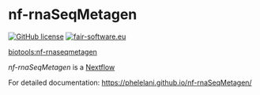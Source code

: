 # nf-rnaSeqMetagen
[![GitHub license](https://img.shields.io/github/license/phelelani/nf-rnaSeqCount)](https://github.com/phelelani/nf-rnaSeqCount/blob/master/LICENSE) [![fair-software.eu](https://img.shields.io/badge/fair--software.eu-%E2%97%8F%20%20%E2%97%8F%20%20%E2%97%8F%20%20%E2%97%8F%20%20%E2%97%8B-yellow)](https://fair-software.eu)

[biotools:nf-rnaseqmetagen](https://bio.tools/nf-rnaseqmetagen)

*nf-rnaSeqMetagen* is a [Nextflow](http://nextflow.io/)

For detailed documentation: https://phelelani.github.io/nf-rnaSeqMetagen/


<!-- To use the `nf-rnaSeqMetagen` pipeline, the following dependencies are required: -->
<!--    1. Installed softwares: -->
<!--       - [`Nextflow`](https://www.nextflow.io/) -->
<!--       - [`Singularity`](http://singularity.lbl.gov/) -->
<!--    2. Reference genome, annotation and indexes -->
<!--       - Reference genome (`.fa`/`.fasta`) and genome annotation (`.gtf`) files. -->
<!--       - Reference genome indexes (`bowtie2` & `STAR` - see *1.3.* below on how to generate the indexes). -->
 
<!-- --- -->

<!-- <p align="center"> -->
<!--   <img width="600" src="nf-rnaSeqMetagen.png"> -->
<!-- </p> -->

<!-- ## 1. Obtaining the `nf-rnaSeqMetagen` pipeline and preparing data -->
<!-- First, you need to clone the `nf-rnaSeqMetagen` repository onto you machine. You can either use `git` or `nextflow` (see the two methods below). I recommend using `nextflow` and creating you own `config` file (will explain later) for executing the workflow in the directory of your choosing. The rest of this documentation assumes that you have used `nextflow` to clone this workflow - If your're an expert and have used `git` to clone the workflow - you know what to do :) -->
<!-- ```bash -->
<!-- ## Using nextflow -->
<!-- nextflow pull https://github.com/phelelani/nf-rnaSeqMetagen -->
<!-- ``` -->
<!-- Content of the repository (will be in "$HOME/.nextflow/assets/phelelani/nf-rnaSeqCount"): -->
<!-- ```bash -->
<!-- nf-rnaSeqMetagen -->
<!-- |--containers                       ## Folder for Singularity images and recipes (in case you want to build yourself). All downloaded images go here! -->
<!-- |  |--Singularity.kraken2           ## Singularity recipe file for -->
<!-- |  |--Singularity.multiQC           ## Singularity recipe file for -->
<!-- |  |--Singularity.star              ## Singularity recipe file for -->
<!-- |  |--Singularity.trinity           ## Singularity recipe file for -->
<!-- |  |--Singularity.upset             ## Singularity recipe file for -->
<!-- |--templates                        ## Folder for extra scripts for the pipeline. -->
<!-- |  |--create_matrix.R               ## Script for -->
<!-- |  |--get_taxons.sh                 ## Script for -->
<!-- |--LICENSE                          ## Duh! -->
<!-- |--main.config                      ## User configuration file! All inputs, outputs and options GO HERE!! ONLY file that SHOULD be modified by user! -->
<!-- |--main.nf                          ## Main nf-rnaSeqMetagen nextflow scripts. -->
<!-- |--nextflow.config                  ## Pipeline configuration file! DO NOT EDIT!!! -->
<!-- |--nf-rnaSeqMetagen.png             ## Pipeline flow diagram -->
<!-- |--README.md                        ## Duh! -->
<!-- ``` -->
<!-- To get the `help menu` for the workflow, execute the following from anywherre on your system aftercloning the repository: -->
<!-- ``` -->
<!-- nextflow run nf-rnaSeqMetagen --help -->
<!-- ``` -->
<!-- The command above will give you the following usage information and options for running the `nf-rnaSeqMetagen` workflow: -->
<!-- ``` -->
<!-- ==================================================================================================== -->
<!-- #####################################  nf-rnaSeqMetagen v0.2   ##################################### -->
<!-- ==================================================================================================== -->

<!-- USAGE: -->
<!-- nextflow run nf-rnaSeqMetagen -profile "slurm" --data "/path/to/data" --genome "/path/to/genome.fa" --genes "/path/to/genes.gtf" -->

<!-- HELP: -->
<!-- nextflow run nf-rnaSeqMetagen --help -->

<!-- MANDATORY ARGUEMENTS: -->
<!-- -profile     STRING    Executor to be used. Available options: -->
<!-- 				"standard"          : Local execution (no job scheduler). -->
<!--                 "slurm"             : SLURM scheduler. -->
<!-- --mode       STRING    To specify which step of the workflow you are running (see https://github.com/phelelani/nf-rnaSeqMetagen). -->
<!--                        Available options: -->
<!-- 				"prep.Containers"   : For downloading Singularity containers used in this workflow. -->
<!--                 "prep.STARIndex"    : For indexing your reference genome using STAR. -->
<!--                 "prep.BowtieIndex"  : For indexing your reference genome using Bowtie2. -->
<!--                 "prep.KrakenDB"     : For building the Kraken2 database. -->
<!--                 "run.FilterClassify": For performing metagenomics analysis, i.e., filtering and classification. -->
<!-- --data       FOLDER    Path to where the input data (FASTQ files) is located. Supported FASTQ files: -->
<!-- 				[ fastq | fastq.gz | fastq.bz2 | fq | fq.gz | fq.bz2 ] -->
<!-- --genome     FILE      The whole genome FASTA sequence. Supported FASTA files: -->
<!--     			[ fasta | fa | fna ] -->
<!-- --genes      FILE      The genome annotation GFT file. Supported GTF file: -->
<!-- 				[ gtf ] -->
<!-- --db         FOLDER    Path to where the Kraken2 database will be saved (or where it is located if already created). -->
<!--                        Default: $PWD/kraken2db -->

<!-- OPTIONAL ARGUEMENTS: -->
<!-- --help                 To show this menu. -->
<!-- --out        FOLDER    Path to where the output should be directed. -->
<!--                        Default: $PWD/results_nf-rnaSeqMetagen -->
<!-- --pairedEnd            If working with paired-end FASTQ files (default). -->
<!-- --singleEnd            If working with single-end FASTQ files. -->
<!-- --max_memory STRING    Maximum memory you have access to. -->
<!--                        Default: "200.GB" -->
<!-- --max_cpus   STRING    Maximum CPUs you have access to. -->
<!--                        Default: "24" -->
<!-- --max_time   STRING    Maximum time you have access to. -->
<!--                        Default: "24.h" -->
<!-- ==================================================================================================== -->
<!-- ``` -->

<!-- --- -->

<!-- ### 1.1. Download test datasets (optional) -->
<!-- We will now download the reference genome (along with its annotation file) from Ensembl. We will also download the FASTQ files from the H3ABioNet site, which we will analyse using the `nf-rnaSeqMetagen` workflow. *__NB__: Skip this section if you have your own data to analyse using this workflow! This section is only for getting data to practice using the `nf-rnaSeqMetagen` workflow!* -->

<!-- - [x] Download and decompress the mouse reference genome along with its annotation: -->
<!-- ``` -->
<!-- ## Make a directory for the reference genome: -->
<!-- mkdir reference -->

<!-- ## Download the reference genome (FASTA) and annotation file (GTF) files and put them into the newlly created directory: -->
<!-- wget -c -O reference/genome.fa.gz ftp://ftp.ensembl.org/pub/release-68/fasta/mus_musculus/dna/Mus_musculus.GRCm38.68.dna.toplevel.fa.gz -->
<!-- wget -c -O reference/genes.gtf.gz ftp://ftp.ensembl.org/pub/release-68/gtf/mus_musculus/Mus_musculus.GRCm38.68.gtf.gz -->
<!-- gunzip reference/genome.fa.gz -->
<!-- gunzip reference/genes.gtf.gz -->
<!-- ``` -->

<!-- - [x] Download RNA-seq test dataset from H3ABioNet: -->
<!-- ``` -->
<!-- ## Make a directory for the data: -->
<!-- mkdir data -->

<!-- ## Download the data: -->
<!-- for sample in sample{37..42}_R{1,2}.fastq.gz; do wget -c -O data/$sample http://h3data.cbio.uct.ac.za/assessments/RNASeq/practice/dataset/$sample; done -->
<!-- ``` -->
<!-- ### 1.2. Download the `Singularity` containers (required to execute the pipeline): -->
<!-- ```bash -->
<!-- nextflow run nf-rnaSeqMetagen -profile slurm --mode prep.Containers -->
<!-- ``` -->

<!-- ### 1.3. Generating genome indexes. -->
<!-- To generate the `STAR` and `Bowtie2` genome indexes, run the following commands: -->
<!-- ```bash -->
<!-- ## Generate STAR indexes -->
<!-- nextflow run nf-rnaSeqMetagen -profile slurm --mode prep.STARIndex --genome "$PWD/reference/genome.fa" --genes "$PWD/reference/genes.gtf" -->

<!-- ## Generate Bowtie2 indexes: -->
<!-- nextflow run nf-rnaSeqMetagen -profile slurm --mode prep.BowtieIndex --genome "$PWD/reference/genome.fa" --genes "$PWD/reference/genes.gtf" -->
<!-- ``` -->

<!-- ### 1.4. Creating the Kraken2 database: -->
<!-- To create the Kraken2 database, run the following command: -->
<!-- ```bash -->
<!-- ## Create Kraken2 database -->
<!-- nextflow run nf-rnaSeqMetagen -profile slurm --mode prep.KrakenDB --db $PWD/K2DB -->
<!-- ``` -->

<!-- We are now ready to execute the workflow! -->

<!-- --- -->

<!-- ## 2. Executing the main `nf-rnaSeqMetagen` pipeline -->
<!-- As seen on the `help menu` above, there are a couple of options that you can use with this workflow. It can become a bit tedious and confusing having to specify these commands everytime you have to execute the each section for the analysis. To make your life easier, we will create a configuration script that we will use in this tutorial (we will pass this using the `-c` option of `nextflow`). You can name it whatever you want, but for now, lets call it `myparams.config`. We will add the mandatory arguements for now, but as you become more farmiliar with the workflow - you can experiment with other options. You can use your favourite text editor to create the `myparams.config` file. Copy and paste the the parameters below: -->
<!-- ``` -->
<!-- params { -->
<!--     data    = "$PWD/data" -->
<!--     db      = "$PWD/K2DB" -->
<!--     genome  = "$PWD/reference/genome.fa" -->
<!--     genes   = "$PWD/reference/genes.fa" -->
<!-- } -->
<!-- ``` -->
<!-- Obviously - the above `myparams.config` assumes that you have been following this tutorial. If you have your data lying around somewhere in your system, you need to put the full path to where your the `data`, `genome` and `genes` files are. Since the `--mode` will keep changing, we will add this on the command as we do the analysis. Now that we have the mandatory arguements in our `myparams.config`, lets do some analysis -->

<!-- ### 2.1. Read Filtering and Classification: -->
<!-- To perform filtering of host reads and classification of exogeneous reads, use this command: -->
<!-- ```bash -->
<!-- nextflow run nf-rnaSeqMetagen -profile slurm --mode run.FilterClassify -c myparams.config -->
<!-- ``` -->

<!-- --- -->

<!-- ## 3. Explore `nf-rnaSeqMetagen` results -->

<!-- ``` -->
<!-- - [1] Sample analysis directories  =>    `<output_directory>/<sample_1> .. <sample_N>` -->
<!-- - [2] MultiQC                      =>    `<output_directory>/MultiQC` -->
<!-- - [3] Upset tool                   =>    `<output_directory>/upset` -->
<!-- - [4] Workflow tracing             =>    `<output_directory>/workflow-tracing -->
<!-- ``` -->
<!-- In addition to the directories created in the results directory, a directory `workflow-tracing` is created to monitor the resources used for filtering and classification. This directory will contain 4 files: -->
<!-- - `nf-rnaSeqMetagen_report.html` -->
<!-- - `nf-rnaSeqMetagen_timeline.html` -->
<!-- - `nf-rnaSeqMetagen_trace.txt` -->
<!-- - `nf-rnaSeqMetagen_flow.dot` -->

<!-- These files contain detailed information on the resources (CPU, MEMORY and TIME) usage of each of the process in the pipeline. The `<output_directory>` directory structure is summarized below: -->

<!-- ```bash -->
<!-- <output_directory> -->
<!-- |--<sample_1> -->
<!-- |  |--<sample_1>.fasta.html -->
<!-- |  |--<sample_1>.reads.html -->
<!-- |  |--<sample_1>_classified.fasta -->
<!-- |  |--<sample_1>_fasta.krak -->
<!-- |  |--<sample_1>_fasta.kron -->
<!-- |  |--<sample_1>_reads.kron -->
<!-- |  |--taxon_sequences -->
<!-- |  |  |--taxid<1>.fasta .. taxid<n>.fasta -->
<!-- |  |--trinity_<sample_1> -->
<!-- |  |  |--Trinity.fasta -->
<!-- .. -->
<!-- |--<sample_N> -->
<!-- |  |--<sample_N>.fasta.html -->
<!-- |  |--<sample_N>.reads.html -->
<!-- |  |--<sample_N>_classified.fasta -->
<!-- |  |--<sample_N>_fasta.krak -->
<!-- |  |--<sample_N>_fasta.kron -->
<!-- |  |--<sample_N>_reads.kron -->
<!-- |  |--taxon_sequences -->
<!-- |  |  |--taxid<1>.fasta .. taxid<n>.fasta -->
<!-- |  |--trinity_<sample_N> -->
<!-- |  |  |--Trinity.fasta -->
<!-- |--MultiQC -->
<!-- |  |--multiqc_data -->
<!-- |  |--multiqc_report.html -->
<!-- |--upset -->
<!-- |  |--data -->
<!-- |  |  |--nf-rnaSeqMetagen.csv -->
<!-- |  |  |--nf-rnaSeqMetagen.json -->
<!-- |--workflow-tracing -->
<!-- |  |--nf-rnaSeqMetagen_{report.html,timeline.html,trace.txt,flow.dot} -->
<!-- ``` -->
<!-- **NB:** I am working on further improving the pipleine and the associated documentation, feel free to share comments and suggestions! -->

<!-- --- -->
